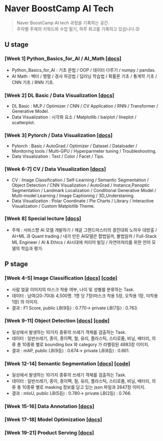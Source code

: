 
# Naver BoostCamp AI Tech
> Naver BoostCamp AI tech 과정을 기록하는 공간.  
> 주차별 주제의 키워드와 수업 필기, 하루 회고를 기록하고 있습니다.:blush:  

## U stage
### [Week 1] Python_Basics_for_AI / AI_Math [[docs]](./week01)
- Python_Basics_for_AI : 기초 문법 / OOP / 데이터 다루기 / numpy / pandas.  
- AI Math : 벡터 / 행렬 / 경사 하강법 / 딥러닝 학습법 / 확률론 기초 / 통계학 기초 / CNN 기초 / RNN 기초.  
### [Week 2] DL Basic / Data Visualization [[docs]](./week02)
- DL Basic : MLP / Optimizer / CNN / CV Application / RNN / Transformer / Generative Model.  
- Data Visualization : 시각화 요소 / Matplotlib / barplot / lineplot / scatterplot.  
### [Week 3] Pytorch / Data Visualization [[docs]](./week03)
- Pytorch : Basic / AutoGrad / Optimizer / Dataset / Dataloader / Monitoring tools / Multi-GPU / Hyperparmeter tuning / Troubleshooting.  
- Data Visualization : Text / Color / Facet / Tips.  
### [Week 6-7] CV / Data Visualization [[docs]](./week06-7)
- CV : Image Classification / Self-Learning / Semantic Segmentation / Object Detection / CNN Visualization / AutoGrad / Instance,Panoptic Segmentation / Landmark Localization / Conditional Generative Model / Multi-model Learning / Image Captioning / 3D_Understaning.  
- Data Visualization : Polar Coordinate / Pie Charts / Library / Interactive Visualization / Custom Matplotlib Theme.  
### [Week 8] Special lecture [[docs]](./week08)
- 주제 : 서비스향 AI 모델 개발하기 / 캐글 그랜드마스터의 경진대회 노하우 대방출 / AI+ML 과 Quant trading / 내가 만든 AI모델은 합법일까, 불법일까 / Full-Stack ML Engineer / AI & Ethics / AI시대에 커리어 빌딩 / 자연어처리를 위한 언어 모델의 학습과 평가.  

## P stage
### [Week 4-5] Image Classification [[docs]](./week04-5) [[code]](https://github.com/wonsgong/image-classification-level1-21)
- 사람 얼굴 이미지의 마스크 착용 여부, 나이 및 성별를 분류하는 Task.
- 데이터 : 남여(20-70대) 4,500명. 1명 당 7장(마스크 착용 5장, 오착용 1장, 미착용1장) 의 이미지.
- 결과 : F1 Score, public LB(9등) :  0.770-> private LB(7등) : 0.763.

### [Week 9-11] Object Detection [[docs]](./week09-11) [[code]](https://github.com/wonsgong/object-detection-level2-cv-05)
- 일상에서 발생하는 10가지 종류의 쓰레기 객체를 검출하는 Task.  
- 데이터 : 일반쓰레기, 종이, 종이팩, 철, 유리, 플라스틱, 스티로폼, 비닐, 배터리, 의류 총 10종류 별로 bounding box 와 category 가 라벨링된 4883장 이미지.  
- 결과 : mAP, public LB(9등) :  0.674-> private LB(8등) : 0.661.  
### [Week 12-14] Semantic Segmentation [[docs]](./week12-14) [[code]](https://github.com/wonsgong/semantic-segmentation-level2-cv-05)
- 일상에서 발생하는 10가지 종류의 쓰레기 객체를 검출하는 Task.  
- 데이터 : 일반쓰레기, 종이, 종이팩, 철, 유리, 플라스틱, 스티로폼, 비닐, 배터리, 의류 총 10종류 별로 masking 정보를 담고 있는 json 파일과 2647장 이미지.  
- 결과 : mIoU, public LB(5등) :  0.780-> private LB(2등) : 0.766.  
### [Week 15-16] Data Annotation [[docs]](./week15-16)

### [Week 17-18] Model Optimization [[docs]](./week17-18)

### [Week 19-21] Product Serving [[docs]](./week19-21)
